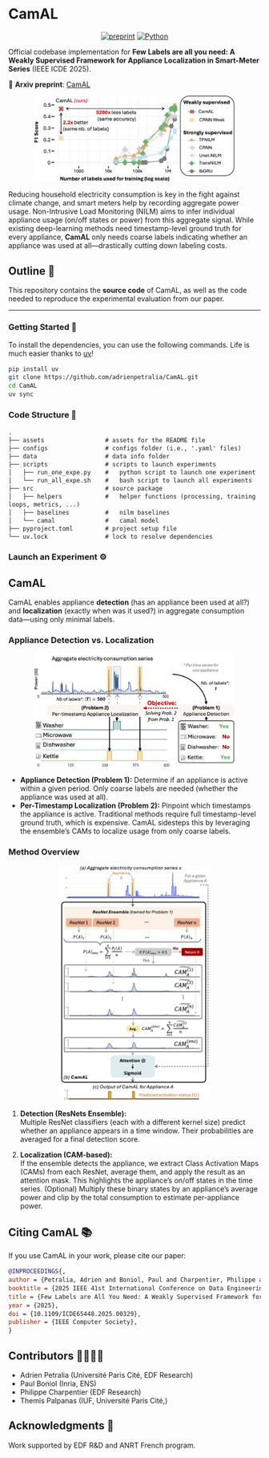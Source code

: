 # CamAL

<div align="center">

[![preprint](https://img.shields.io/static/v1?label=arXiv&message=2502.15637&color=B31B1B&logo=arXiv)](https://arxiv.org/abs/2506.05895)
[![Python](https://img.shields.io/badge/Python-3.9|3.10|3.11|3.12-blue)]()

</div>

Official codebase implementation for **Few Labels are all you need: A Weakly Supervised Framework for Appliance Localization in Smart-Meter Series** (IEEE ICDE 2025).

📄 **Arxiv preprint**: [CamAL](https://arxiv.org/abs/2506.05895)

<p align="center">
<img width="400" src="./assets/IntroFigure.jpg"/>
</p>

Reducing household electricity consumption is key in the fight against climate change, and smart meters help by recording aggregate power usage. Non-Intrusive Load Monitoring (NILM) aims to infer individual appliance usage (on/off states or power) from this aggregate signal. While existing deep-learning methods need timestamp-level ground truth for every appliance, **CamAL** only needs coarse labels indicating whether an appliance was used at all—drastically cutting down labeling costs.



## Outline 📝

This repository contains the **source code** of CamAL, as well as the code needed to reproduce the experimental evaluation from our paper.  

---

### Getting Started 🚀

To install the dependencies, you can use the following commands. Life is much easier thanks to [uv](https://astral.sh/blog/uv)!

```bash
pip install uv
git clone https://github.com/adrienpetralia/CamAL.git
cd CamAL
uv sync
```


### Code Structure 📁

```
.
├── assets                 # assets for the README file 
├── configs                # configs folder (i.e., '.yaml' files)
├── data                   # data info folder
├── scripts                # scripts to launch experiments
│   ├── run_one_expe.py    #   python script to launch one experiment
│   └── run_all_expe.sh    #   bash script to launch all experiments
├── src                    # source package
│   ├── helpers            #   helper functions (processing, training loops, metrics, ...)
│   ├── baselines          #   nilm baselines
│   └── camal              #   camal model
├── pyproject.toml         # project setup file
└── uv.lock                # lock to resolve dependencies
```

### Launch an Experiment ⚙️


## CamAL

CamAL enables appliance **detection** (has an appliance been used at all?) and **localization** (exactly when was it used?) in aggregate consumption data—using only minimal labels.

### Appliance Detection vs. Localization

<p align="center">
<img width="400" src="./assets/problem_def.jpg"/>
</p>

- **Appliance Detection (Problem 1):** Determine if an appliance is active within a given period. Only coarse labels are needed (whether the appliance was used at all).
- **Per-Timestamp Localization (Problem 2):** Pinpoint which timestamps the appliance is active. Traditional methods require full timestamp-level ground truth, which is expensive. CamAL sidesteps this by leveraging the ensemble’s CAMs to localize usage from only coarse labels.


### Method Overview

<p align="center">
<img width="300" src="./assets/CamAL.jpg"/>
</p>

1. **Detection (ResNets Ensemble):**  
   Multiple ResNet classifiers (each with a different kernel size) predict whether an appliance appears in a time window. Their probabilities are averaged for a final detection score.

2. **Localization (CAM-based):**  
   If the ensemble detects the appliance, we extract Class Activation Maps (CAMs) from each ResNet, average them, and apply the result as an attention mask. This highlights the appliance’s on/off states in the time series. (Optional) Multiply these binary states by an appliance’s average power and clip by the total consumption to estimate per-appliance power.

## Citing CamAL 📚

If you use CamAL in your work, please cite our paper:

```bibtex
@INPROCEEDINGS{,
author = {Petralia, Adrien and Boniol, Paul and Charpentier, Philippe and Palpanas, Themis},
booktitle = {2025 IEEE 41st International Conference on Data Engineering (ICDE)},
title = {Few Labels are All You Need: A Weakly Supervised Framework for Appliance Localization in Smart-Meter Series},
year = {2025},
doi = {10.1109/ICDE65448.2025.00329},
publisher = {IEEE Computer Society},
}
```

## Contributors 👨‍👨‍👦‍👦

* Adrien Petralia (Université Paris Cité, EDF Research)
* Paul Boniol (Inria, ENS)
* Philippe Charpentier (EDF Research)
* Themis Palpanas (IUF, Université Paris Cité,) 


## Acknowledgments 🎅

Work supported by EDF R&D and ANRT French program.


